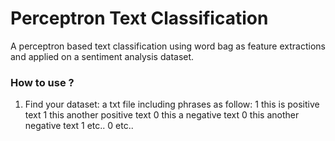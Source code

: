 # Perceptron Text Classification
A perceptron based text classification using word bag as feature extractions and applied on a sentiment analysis dataset.

### How to use ?
1. Find your dataset: a txt file including phrases as follow:
1 this is positive text<return>
1 this another positive text<return>
0 this a negative text<return>
0 this another negative text<return>
1 etc..<return>
0 etc..<return>
